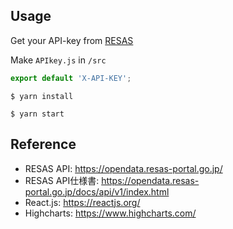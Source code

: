 ## Usage

Get your API-key from [RESAS](https://opendata.resas-portal.go.jp)

Make `APIkey.js` in `/src`

```APIkey.js
export default 'X-API-KEY';
```

`$ yarn install`

`$ yarn start`

## Reference

- RESAS API: https://opendata.resas-portal.go.jp/
- RESAS API仕様書: https://opendata.resas-portal.go.jp/docs/api/v1/index.html
- React.js: https://reactjs.org/
- Highcharts: https://www.highcharts.com/